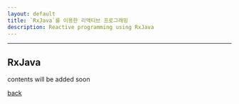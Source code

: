 ```yaml
---
layout: default
title: `RxJava`를 이용한 리액티브 프로그래밍
description: Reactive programming using RxJava
---
```


* * *

## RxJava 

contents will be added soon

[back](./#center)